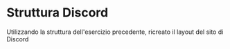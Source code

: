 # Struttura Discord

Utilizzando la struttura dell'esercizio precedente, ricreato il layout del sito di Discord
